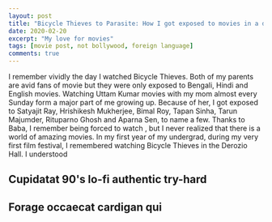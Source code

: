 ```yaml
---
layout: post
title: "Bicycle Thieves to Parasite: How I got exposed to movies in a different language"
date: 2020-02-20
excerpt: "My love for movies"
tags: [movie post, not bollywood, foreign language]
comments: true
---
```


I remember vividly the day I watched Bicycle Thieves. Both of my parents are avid fans of movie but they were only exposed to Bengali, Hindi and English movies. Watching Uttam Kumar movies with my mom almost every Sunday form a major part of me growing up. Because of her, I got exposed to Satyajit Ray, Hrishikesh Mukherjee, Bimal Roy, Tapan Sinha, Tarun Majumder, Rituparno Ghosh and Aparna Sen, to name a few. Thanks to Baba, I remember being forced to watch         , but I never realized that there is a world of amazing movies. In my first year of my undergrad, during my very first film festival, I remembered watching Bicycle Thieves in the Derozio Hall. I understood 

## Cupidatat 90's lo-fi authentic try-hard

## Forage occaecat cardigan qui

